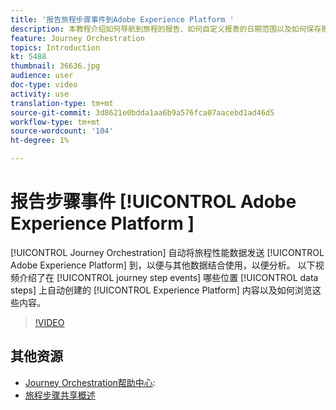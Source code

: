 ```yaml
---
title: '报告旅程步骤事件到Adobe Experience Platform '
description: 本教程介绍如何导航到旅程的报告、如何自定义报表的日期范围以及如何保存报告模板以供将来使用。
feature: Journey Orchestration
topics: Introduction
kt: 5488
thumbnail: 36636.jpg
audience: user
doc-type: video
activity: use
translation-type: tm+mt
source-git-commit: 3d8621e0bdda1aa6b9a576fca07aacebd1ad46d5
workflow-type: tm+mt
source-wordcount: '104'
ht-degree: 1%

---
```



# 报告步骤事件 [!UICONTROL Adobe Experience Platform ]

[!UICONTROL Journey Orchestration] 自动将旅程性能数据发送 [!UICONTROL Adobe Experience Platform] 到，以便与其他数据结合使用，以便分析。
以下视频介绍了在 [!UICONTROL journey step events] 哪些位置 [!UICONTROL data steps] 上自动创建的 [!UICONTROL Experience Platform] 内容以及如何浏览这些内容。

>[!VIDEO](https://video.tv.adobe.com/v/36636?quality=12)

## 其他资源

* [Journey Orchestration帮助中心](https://docs.adobe.com/content/help/en/journeys/using/journey-orchestration-home.html):
* [旅程步骤共享概述](https://docs.adobe.com/content/help/en/journeys/using/building-journeys/sharing-journey-steps/sharing-overview.html)
